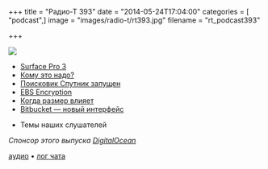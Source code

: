 +++
title = "Радио-Т 393"
date = "2014-05-24T17:04:00"
categories = [ "podcast",]
image = "images/radio-t/rt393.jpg"
filename = "rt_podcast393"

+++

![](https://radio-t.com/images/radio-t/rt393.jpg)

* [Surface Pro 3](http://www.zdnet.com/surface-pro-3-thinner-lighter-more-flexible-7000029700/)
* [Кому это надо?](http://prsm.tc/jmIbhV)
* [Поисковик Спутник запущен](http://habrahabr.ru/post/223727/)
* [EBS Encryption](http://aws.amazon.com//blogs/aws/protect-your-data-with-new-ebs-encryption)
* [Когда размер влияет](http://blog.codeclimate.com/blog/2014/05/21/does-team-size-impact-code-quality/)
* [Bitbucket — новый интерфейс](http://habrahabr.ru/post/223669/)
- Темы наших слушателей

_Спонсор этого выпуска [DigitalOcean](https://do.co/radiot)_

[аудио](https://cdn.radio-t.com/rt_podcast393.mp3) • [лог чата](http://chat.radio-t.com/logs/radio-t-393.html)
<audio src="https://cdn.radio-t.com/rt_podcast393.mp3" preload="none"></audio>

